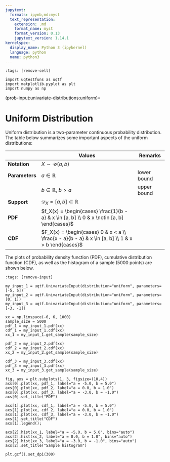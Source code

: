```yaml
---
jupytext:
  formats: ipynb,md:myst
  text_representation:
    extension: .md
    format_name: myst
    format_version: 0.13
    jupytext_version: 1.14.1
kernelspec:
  display_name: Python 3 (ipykernel)
  language: python
  name: python3
---
```


```{code-cell} ipython3
:tags: [remove-cell]

import uqtestfuns as uqtf
import matplotlib.pyplot as plt
import numpy as np
```

(prob-input:univariate-distributions:uniform)=
# Uniform Distribution

Uniform distribution is a two-parameter continuous probability distribution.
The table below summarizes some important aspects of the uniform distributions:

|                | Values                                                                                            | Remarks     |
|----------------|---------------------------------------------------------------------------------------------------|-------------|
| **Notation**   | $X \sim \mathcal{U}(a, b)$                                                                        |             |
| **Parameters** | $a \in \mathbb{R}$                                                                                | lower bound |
|                | $b \in \mathbb{R}$, $b > a$                                                                       | upper bound |
| **Support**    | $\mathcal{D}_X = [a, b] \subset \mathbb{R}$                                                       |             |
| **PDF**        | $f_X(x) = \begin{cases} \frac{1}{b - a} & x \in [a, b] \\ 0 & x \notin [a, b] \end{cases}$        |             |
| **CDF**        | $F_X(x) = \begin{cases} 0 & x < a \\ \frac{x - a}{b - a} & x \in [a, b] \\ 1 & x > b \end{cases}$ |             |

The plots of probability density function (PDF),
cumulative distribution function (CDF),
as well as the histogram of a sample ($5000$ points) are shown below.

```{code-cell} ipython3
:tags: [remove-input]

my_input_1 = uqtf.UnivariateInput(distribution="uniform", parameters=[-5, 5])
my_input_2 = uqtf.UnivariateInput(distribution="uniform", parameters=[0, 1])
my_input_3 = uqtf.UnivariateInput(distribution="uniform", parameters=[-3, -1])

xx = np.linspace(-6, 6, 1000)
sample_size = 5000
pdf_1 = my_input_1.pdf(xx)
cdf_1 = my_input_1.cdf(xx)
xx_1 = my_input_1.get_sample(sample_size)

pdf_2 = my_input_2.pdf(xx)
cdf_2 = my_input_2.cdf(xx)
xx_2 = my_input_2.get_sample(sample_size)

cdf_3 = my_input_3.cdf(xx)
pdf_3 = my_input_3.pdf(xx)
xx_3 = my_input_3.get_sample(sample_size)

fig, axs = plt.subplots(1, 3, figsize=(10,4))
axs[0].plot(xx, pdf_1, label="a = -5.0, b = 5.0")
axs[0].plot(xx, pdf_2, label="a = 0.0, b = 1.0")
axs[0].plot(xx, pdf_3, label="a = -3.0, b = -1.0")
axs[0].set_title("PDF")

axs[1].plot(xx, cdf_1, label="a = -5.0, b = 5.0")
axs[1].plot(xx, cdf_2, label="a = 0.0, b = 1.0")
axs[1].plot(xx, cdf_3, label="a = -3.0, b = -1.0")
axs[1].set_title("CDF")
axs[1].legend();

axs[2].hist(xx_1, label="a = -5.0, b = 5.0", bins="auto")
axs[2].hist(xx_2, label="a = 0.0, b = 1.0", bins="auto")
axs[2].hist(xx_3, label="a = -3.0, b = -1.0", bins="auto")
axs[2].set_title("Sample histogram")

plt.gcf().set_dpi(300)
```